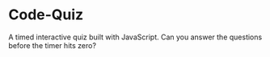 # Code-Quiz
A timed interactive quiz built with JavaScript. Can you answer the questions before the timer hits zero?
